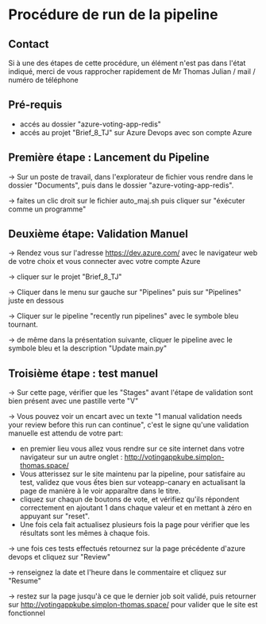 # Procédure de run de la pipeline

## Contact

Si à une des étapes de cette procédure, un élément n'est pas dans l'état indiqué, merci de vous rapprocher rapidement de Mr Thomas Julian / mail / numéro de téléphone

## Pré-requis

- accés au dossier "azure-voting-app-redis"
- accés au projet "Brief_8_TJ" sur Azure Devops avec son compte Azure

## Première étape : Lancement du Pipeline

&rarr; Sur un poste de travail, dans l'explorateur de fichier vous rendre dans le dossier "Documents", puis dans le dossier "azure-voting-app-redis".

&rarr; faites un clic droit sur le fichier auto_maj.sh puis cliquer sur "éxécuter comme un programme"

## Deuxième étape: Validation Manuel

&rarr; Rendez vous sur l'adresse https://dev.azure.com/ avec le navigateur web de votre choix et vous connecter avec votre compte Azure

&rarr; cliquer sur le projet "Brief_8_TJ"

&rarr; Cliquer dans le menu sur gauche sur "Pipelines" puis sur "Pipelines" juste en dessous

&rarr; Cliquer sur le pipeline "recently run pipelines" avec le symbole bleu tournant.

&rarr; de même dans la présentation suivante, cliquer le pipeline avec le symbole bleu et la description "Update main.py"

## Troisième étape : test manuel

&rarr; Sur cette page, vérifier que les "Stages" avant l'étape de validation sont bien présent avec une pastille verte "V"

&rarr; Vous pouvez voir un encart avec un texte "1 manual validation needs your review before this run can continue", c'est le signe qu'une validation manuelle est attendu de votre part:
- en premier lieu vous allez vous rendre sur ce site internet dans votre navigateur sur un autre onglet : http://votingappkube.simplon-thomas.space/
- Vous atterissez sur le site maintenu par la pipeline, pour satisfaire au test, validez que vous ếtes bien sur voteapp-canary en actualisant la page de manière à le voir apparaître dans le titre.
- cliquez sur chaqun de boutons de vote, et vérifiez qu'ils répondent correctement en ajoutant 1 dans chaque valeur et en mettant à zéro en appuyant sur "reset".
- Une fois cela fait actualisez plusieurs fois la page pour vérifier que les résultats sont les mêmes à chaque fois.

&rarr; une fois ces tests effectués retournez sur la page précédente d'azure devops et cliquez sur "Review"

&rarr; renseignez la date et l'heure dans le commentaire et cliquez sur "Resume"

&rarr; restez sur la page jusqu'à ce que le dernier job soit validé, puis retourner sur http://votingappkube.simplon-thomas.space/ pour valider que le site est fonctionnel